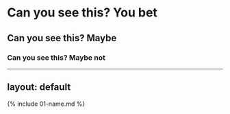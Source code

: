 # Can you see this? You bet
## Can you see this? Maybe
### Can you see this? Maybe not
---
layout: default
---

{% include 01-name.md %}

